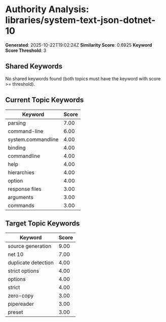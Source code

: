 # Authority Analysis: libraries/system-text-json-dotnet-10

**Generated**: 2025-10-22T19:02:24Z
**Similarity Score**: 0.6925
**Keyword Score Threshold**: 3

## Shared Keywords

No shared keywords found (both topics must have the keyword with score >= threshold).

## Current Topic Keywords

| Keyword | Score |
|---------|-------|
| parsing | 7.00 |
| command-line | 6.00 |
| system.commandline | 4.00 |
| binding | 4.00 |
| commandline | 4.00 |
| help | 4.00 |
| hierarchies | 4.00 |
| option | 4.00 |
| response files | 3.00 |
| arguments | 3.00 |
| commands | 3.00 |

## Target Topic Keywords

| Keyword | Score |
|---------|-------|
| source generation | 9.00 |
| net 10 | 7.00 |
| duplicate detection | 4.00 |
| strict options | 4.00 |
| options | 4.00 |
| strict | 4.00 |
| zero-copy | 3.00 |
| pipereader | 3.00 |
| preset | 3.00 |


